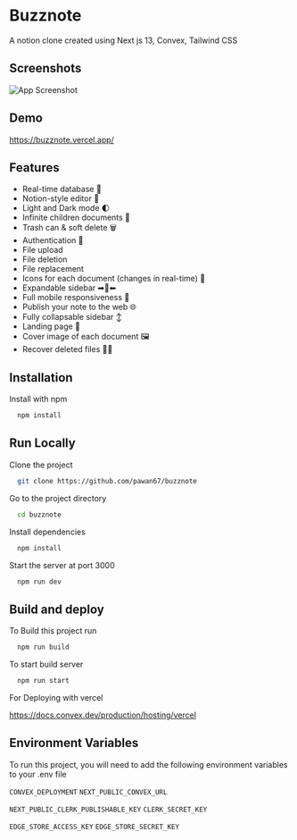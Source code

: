 # Buzznote

A notion clone created using Next js 13, Convex, Tailwind CSS

## Screenshots

![App Screenshot](https://i.imgur.com/Og3WXUx.png)

## Demo

https://buzznote.vercel.app/

## Features

- Real-time database 🔗
- Notion-style editor 📝
- Light and Dark mode 🌓
- Infinite children documents 🌲
- Trash can & soft delete 🗑
- Authentication 🔐
- File upload
- File deletion
- File replacement
- Icons for each document (changes in real-time) 🌠
- Expandable sidebar ➡🔀⬅
- Full mobile responsiveness 📱
- Publish your note to the web 🌐
- Fully collapsable sidebar ↕
- Landing page 🛬
- Cover image of each document 🖼
- Recover deleted files 🔄📄

## Installation

Install with npm

```bash
  npm install

```

## Run Locally

Clone the project

```bash
  git clone https://github.com/pawan67/buzznote
```

Go to the project directory

```bash
  cd buzznote
```

Install dependencies

```bash
  npm install
```

Start the server at port 3000

```bash
  npm run dev
```

## Build and deploy

To Build this project run

```bash
  npm run build
```

To start build server

```bash
  npm run start
```

For Deploying with vercel

https://docs.convex.dev/production/hosting/vercel

## Environment Variables

To run this project, you will need to add the following environment variables to your .env file

`CONVEX_DEPLOYMENT`
`NEXT_PUBLIC_CONVEX_URL`

`NEXT_PUBLIC_CLERK_PUBLISHABLE_KEY`
`CLERK_SECRET_KEY`

`EDGE_STORE_ACCESS_KEY`
`EDGE_STORE_SECRET_KEY`
